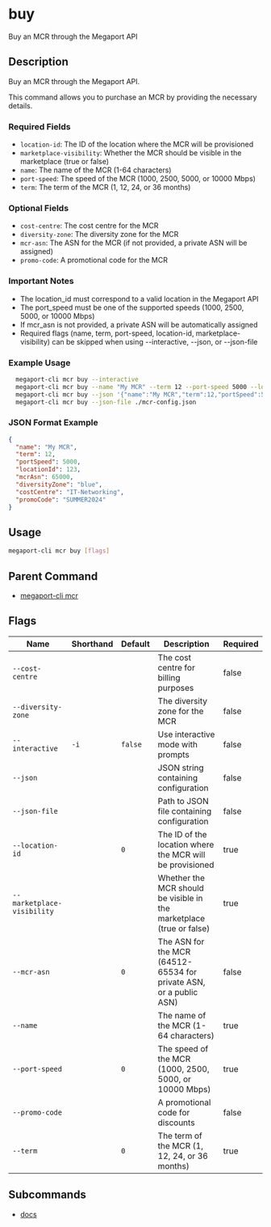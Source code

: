 # buy

Buy an MCR through the Megaport API

## Description

Buy an MCR through the Megaport API.

This command allows you to purchase an MCR by providing the necessary details.

### Required Fields
  - `location-id`: The ID of the location where the MCR will be provisioned
  - `marketplace-visibility`: Whether the MCR should be visible in the marketplace (true or false)
  - `name`: The name of the MCR (1-64 characters)
  - `port-speed`: The speed of the MCR (1000, 2500, 5000, or 10000 Mbps)
  - `term`: The term of the MCR (1, 12, 24, or 36 months)

### Optional Fields
  - `cost-centre`: The cost centre for the MCR
  - `diversity-zone`: The diversity zone for the MCR
  - `mcr-asn`: The ASN for the MCR (if not provided, a private ASN will be assigned)
  - `promo-code`: A promotional code for the MCR

### Important Notes
  - The location_id must correspond to a valid location in the Megaport API
  - The port_speed must be one of the supported speeds (1000, 2500, 5000, or 10000 Mbps)
  - If mcr_asn is not provided, a private ASN will be automatically assigned
  - Required flags (name, term, port-speed, location-id, marketplace-visibility) can be skipped when using --interactive, --json, or --json-file

### Example Usage

```sh
  megaport-cli mcr buy --interactive
  megaport-cli mcr buy --name "My MCR" --term 12 --port-speed 5000 --location-id 123 --mcr-asn 65000
  megaport-cli mcr buy --json '{"name":"My MCR","term":12,"portSpeed":5000,"locationId":123,"mcrAsn":65000}'
  megaport-cli mcr buy --json-file ./mcr-config.json
```
### JSON Format Example
```json
{
  "name": "My MCR",
  "term": 12,
  "portSpeed": 5000,
  "locationId": 123,
  "mcrAsn": 65000,
  "diversityZone": "blue",
  "costCentre": "IT-Networking",
  "promoCode": "SUMMER2024"
}

```

## Usage

```sh
megaport-cli mcr buy [flags]
```


## Parent Command

* [megaport-cli mcr](megaport-cli_mcr.md)
## Flags

| Name | Shorthand | Default | Description | Required |
|------|-----------|---------|-------------|----------|
| `--cost-centre` |  |  | The cost centre for billing purposes | false |
| `--diversity-zone` |  |  | The diversity zone for the MCR | false |
| `--interactive` | `-i` | `false` | Use interactive mode with prompts | false |
| `--json` |  |  | JSON string containing configuration | false |
| `--json-file` |  |  | Path to JSON file containing configuration | false |
| `--location-id` |  | `0` | The ID of the location where the MCR will be provisioned | true |
| `--marketplace-visibility` |  |  | Whether the MCR should be visible in the marketplace (true or false) | true |
| `--mcr-asn` |  | `0` | The ASN for the MCR (64512-65534 for private ASN, or a public ASN) | false |
| `--name` |  |  | The name of the MCR (1-64 characters) | true |
| `--port-speed` |  | `0` | The speed of the MCR (1000, 2500, 5000, or 10000 Mbps) | true |
| `--promo-code` |  |  | A promotional code for discounts | false |
| `--term` |  | `0` | The term of the MCR (1, 12, 24, or 36 months) | true |

## Subcommands
* [docs](megaport-cli_mcr_buy_docs.md)

